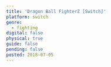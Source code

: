 ```yaml
---
title: 'Dragon Ball FighterZ [Switch]'
platform: switch
genre:
  - fighting
digital: false
physical: true
guide: false
pending: false
posted: 2018-07-05
---
```

